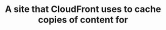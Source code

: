 ---
layout: all-exams
title: "A site that CloudFront uses to cache copies of content for"
blurb: "The servers that host cached content are officially called Edge locations by Amazon."
quid: 101
---